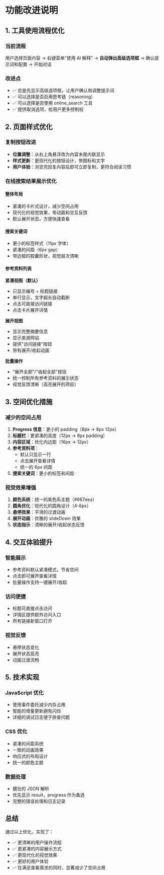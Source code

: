 # 功能改进说明

## 1. 工具使用流程优化

### 当前流程
用户选择页面内容 → 右键菜单"使用 AI 解释" → **自动弹出高级选项框** → 确认提示词和配置 → 开始对话

### 改进点
- ✅ 总是先显示高级选项框，让用户确认和调整提示词
- ✅ 可以选择是否启用思考链（reasoning）
- ✅ 可以选择是否使用 online_search 工具
- ✅ 提供取消选项，给用户更多控制权

## 2. 页面样式优化

### 复制按钮改进
- **位置调整**：从右上角悬浮改为内容末尾内联显示
- **样式更新**：更现代化的按钮设计，带图标和文字
- **用户体验**：浏览完回复内容后即可立即复制，更符合阅读习惯

### 在线搜索结果展示优化

#### 整体布局
- 紧凑的卡片式设计，减少空间占用
- 现代化的视觉效果，带动画和交互反馈
- 默认展开状态，方便快速查看

#### 搜索关键词
- 更小的标签样式（11px 字体）
- 紧凑的间距（6px gap）
- 带边框的胶囊形状，视觉层次清晰

#### 参考资料列表
**紧凑视图（默认）**
- 只显示编号 + 标题链接
- 单行显示，文字超长自动截断
- 点击可直接访问链接
- 点击卡片展开详情

**展开视图**
- 显示完整摘要信息
- 显示来源网站
- 提供"访问链接"按钮
- 带有展开/收起动画

**批量操作**
- "展开全部"/"收起全部"按钮
- 统一控制所有参考资料的展示状态
- 视觉反馈清晰（高亮展开的项目）

## 3. 空间优化措施

### 减少的空间占用
1. **Progress 信息**：更小的 padding（8px → 8px 12px）
2. **标题栏**：更紧凑的高度（12px → 8px padding）
3. **内容区域**：优化内边距（16px → 12px）
4. **参考资料项**：
   - 默认只显示一行
   - 点击展开查看详情
   - 统一的 6px 间距
5. **搜索关键词**：更小的标签和间距

### 视觉效果增强
1. **颜色系统**：统一的紫色系主题（#667eea）
2. **圆角优化**：现代化的圆角设计（4-8px）
3. **悬停效果**：平滑的过渡动画
4. **展开动画**：优雅的 slideDown 效果
5. **状态指示**：清晰的展开/收起状态反馈

## 4. 交互体验提升

### 智能展示
- 参考资料默认紧凑模式，节省空间
- 点击即可展开查看详情
- 批量操作支持一键展开/收起

### 访问便捷
- 标题可直接点击访问
- 详情区提供额外访问入口
- 所有链接新窗口打开

### 视觉反馈
- 悬停状态变化
- 展开状态高亮
- 动画过渡流畅

## 5. 技术实现

### JavaScript 优化
- 使用事件委托减少内存占用
- 智能的增量更新避免闪烁
- 详细的调试日志便于排查问题

### CSS 优化
- 紧凑的间距系统
- 一致的动画效果
- 响应式的布局设计
- 统一的颜色主题

### 数据处理
- 健壮的 JSON 解析
- 优先显示 result，progress 作为备选
- 完整的错误处理和日志记录

## 总结

通过以上优化，实现了：
- ✅ 更清晰的用户操作流程
- ✅ 更紧凑的内容展示方式
- ✅ 更现代化的视觉效果
- ✅ 更好的用户体验
- ✅ 在满足查看需求的同时，显著减少了空间占用
